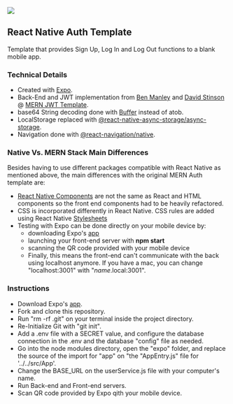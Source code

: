 ![](https://i.imgur.com/TJhrGDD.jpg)

## React Native Auth Template

Template that provides Sign Up, Log In and Log Out functions to a blank mobile app.

### Technical Details

- Created with [Expo](https://expo.io/).
- Back-End and JWT implementation from [Ben Manley](https://github.com/ManliestBen) and [David Stinson](https://github.com/DavidStinson) @ [MERN JWT Template](https://github.com/mongoose-airlines/jwt-auth-template).
- base64 String decoding done with [Buffer](https://www.npmjs.com/package/buffer) instead of atob.
- LocalStorage replaced with [@react-native-async-storage/async-storage](https://github.com/react-native-async-storage/async-storage).
- Navigation done with [@react-navigation/native](https://www.npmjs.com/package/@react-navigation/native).

### Native Vs. MERN Stack Main Differences

Besides having to use different packages compatible with React Native as mentioned above, the main differences with the original MERN Auth template are: 

- [React Native Components](https://reactnative.dev/docs/components-and-apis) are not the same as React and HTML components so the front end components had to be heavily refactored.
- CSS is incorporated differently in React Native. CSS rules are added using React Native [Stylesheets](https://reactnative.dev/docs/stylesheet)
- Testing with Expo can be done directly on your mobile device by:
  - downloading Expo's [app](https://apps.apple.com/app/apple-store/id982107779)
  - launching your front-end server with **npm start**
  - scanning the QR code provided with your mobile device
  - Finally, this means the front-end can't communicate with the back using localhost anymore. If you have a mac, you can change "localhost:3001" with "*name*.local:3001".

### Instructions

- Download Expo's [app](https://apps.apple.com/app/apple-store/id982107779).
- Fork and clone this repository.
- Run "rm -rf .git" on your terminal inside the project directory.
- Re-Initialize Git with "git init".
- Add a .env file with a SECRET value, and configure the database connection in the .env and the database "config" file as needed.
- Go into the node modules directory, open the "expo" folder, and replace the source of the import for "app" on "the "AppEntry.js" file for '../../src/App'.
- Change the BASE_URL on the userService.js file with your computer's name.
- Run Back-end and Front-end servers.
- Scan QR code provided by Expo qith your mobile device.
